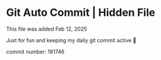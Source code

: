 # Git Auto Commit | Hidden File

This file was added Feb 12, 2025

Just for fun and keeping my daily git commit active 🤪

commit number: 181746
